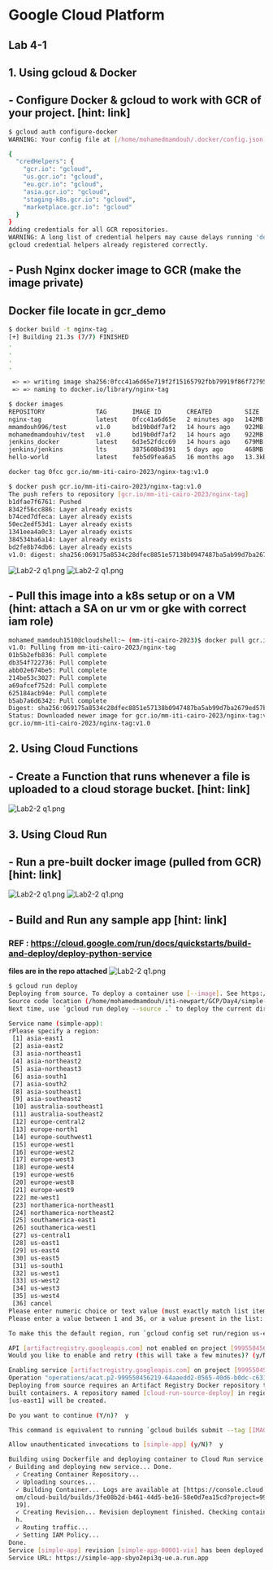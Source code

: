 # Google Cloud Platform

## Lab 4-1

## 1. Using gcloud & Docker

## - Configure Docker & gcloud to work with GCR of your project. [hint: link]

```bash
$ gcloud auth configure-docker
WARNING: Your config file at [/home/mohamedmamdouh/.docker/config.json] contains these credential helper entries:

{
  "credHelpers": {
    "gcr.io": "gcloud",
    "us.gcr.io": "gcloud",
    "eu.gcr.io": "gcloud",
    "asia.gcr.io": "gcloud",
    "staging-k8s.gcr.io": "gcloud",
    "marketplace.gcr.io": "gcloud"
  }
}
Adding credentials for all GCR repositories.
WARNING: A long list of credential helpers may cause delays running 'docker build'. We recommend passing the registry name to configure only the registry you are using.
gcloud credential helpers already registered correctly.

```

## - Push Nginx docker image to GCR (make the image private)

## **Docker file locate in gcr_demo**

```bash
$ docker build -t nginx-tag .
[+] Building 21.3s (7/7) FINISHED
.
.
.
.

 => => writing image sha256:0fcc41a6d65e719f2f15165792fbb79919f86f7279548981f8c29b4586c128c1          0.0s
 => => naming to docker.io/library/nginx-tag                                                          0.0s
 ```

 ```bash
$ docker images
REPOSITORY              TAG       IMAGE ID       CREATED         SIZE
nginx-tag               latest    0fcc41a6d65e   2 minutes ago   142MB
mmamdouh996/test        v1.0      bd19b0df7af2   14 hours ago    922MB
mohamedmamdouhiv/test   v1.0      bd19b0df7af2   14 hours ago    922MB
jenkins_docker          latest    6d3e52fdcc69   14 hours ago    679MB
jenkins/jenkins         lts       3875608bd391   5 days ago      468MB
hello-world             latest    feb5d9fea6a5   16 months ago   13.3kB
```

```bash
docker tag 0fcc gcr.io/mm-iti-cairo-2023/nginx-tag:v1.0
```

```bash
$ docker push gcr.io/mm-iti-cairo-2023/nginx-tag:v1.0
The push refers to repository [gcr.io/mm-iti-cairo-2023/nginx-tag]
b1dfae7f6761: Pushed 
8342f56cc886: Layer already exists 
b74ced7dfeca: Layer already exists 
50ec2edf53d1: Layer already exists 
1341eea4a0c3: Layer already exists 
384534ba6a14: Layer already exists 
bd2fe8b74db6: Layer already exists 
v1.0: digest: sha256:069175a8534c28dfec8851e57138b0947487ba5ab99d7ba2679ed57ba9998b84 size: 1777
```

![Lab2-2 q1.png](../Screenshots/lab-4-2-q2-1.png "Lab2-2 q1.png")
![Lab2-2 q1.png](../Screenshots/lab-4-2-q3.png "Lab2-2 q1.png")

## - Pull this image into a k8s setup or on a VM (hint: attach a SA on ur vm or gke with correct iam role)

```bash
mohamed_mamdouh1510@cloudshell:~ (mm-iti-cairo-2023)$ docker pull gcr.io/mm-iti-cairo-2023/nginx-tag:v1.0
v1.0: Pulling from mm-iti-cairo-2023/nginx-tag
01b5b2efb836: Pull complete
db354f722736: Pull complete
abb02e674be5: Pull complete
214be53c3027: Pull complete
a69afcef752d: Pull complete
625184acb94e: Pull complete
b5ab7a6d6342: Pull complete
Digest: sha256:069175a8534c28dfec8851e57138b0947487ba5ab99d7ba2679ed57ba9998b84
Status: Downloaded newer image for gcr.io/mm-iti-cairo-2023/nginx-tag:v1.0
gcr.io/mm-iti-cairo-2023/nginx-tag:v1.0
```

## 2. Using Cloud Functions

## - Create a Function that runs whenever a file is uploaded to a cloud storage bucket. [hint: link]

![Lab2-2 q1.png](../Screenshots/lab-4-2-q4.png "Lab2-2 q1.png")

## 3. Using Cloud Run

## - Run a pre-built docker image (pulled from GCR) [hint: link]

![Lab2-2 q1.png](../Screenshots/lab-4-2-q5-1.png "Lab2-2 q1.png")
![Lab2-2 q1.png](../Screenshots/lab-4-2-q5-2.png "Lab2-2 q1.png")

## - Build and Run any sample app [hint: link]

### **REF : <https://cloud.google.com/run/docs/quickstarts/build-and-deploy/deploy-python-service>**

**files are in the repo attached**
![Lab2-2 q1.png](../Screenshots/lab-4-2-q5-3.png "Lab2-2 q1.png")

```bash
$ gcloud run deploy
Deploying from source. To deploy a container use [--image]. See https://cloud.google.com/run/docs/deploying-source-code for more details.
Source code location (/home/mohamedmamdouh/iti-newpart/GCP/Day4/simple-app):  
Next time, use `gcloud run deploy --source .` to deploy the current directory.

Service name (simple-app):  
rPlease specify a region:
 [1] asia-east1
 [2] asia-east2
 [3] asia-northeast1
 [4] asia-northeast2
 [5] asia-northeast3
 [6] asia-south1
 [7] asia-south2
 [8] asia-southeast1
 [9] asia-southeast2
 [10] australia-southeast1
 [11] australia-southeast2
 [12] europe-central2
 [13] europe-north1
 [14] europe-southwest1
 [15] europe-west1
 [16] europe-west2
 [17] europe-west3
 [18] europe-west4
 [19] europe-west6
 [20] europe-west8
 [21] europe-west9
 [22] me-west1
 [23] northamerica-northeast1
 [24] northamerica-northeast2
 [25] southamerica-east1
 [26] southamerica-west1
 [27] us-central1
 [28] us-east1
 [29] us-east4
 [30] us-east5
 [31] us-south1
 [32] us-west1
 [33] us-west2
 [34] us-west3
 [35] us-west4
 [36] cancel
Please enter numeric choice or text value (must exactly match list item):  28
Please enter a value between 1 and 36, or a value present in the list:  28

To make this the default region, run `gcloud config set run/region us-east1`.

API [artifactregistry.googleapis.com] not enabled on project [999550456219]. 
Would you like to enable and retry (this will take a few minutes)? (y/N)?  y

Enabling service [artifactregistry.googleapis.com] on project [999550456219]...
Operation "operations/acat.p2-999550456219-64aaedd2-0565-40d6-b0dc-c6314030d1df" finished successfully.
Deploying from source requires an Artifact Registry Docker repository to store 
built containers. A repository named [cloud-run-source-deploy] in region 
[us-east1] will be created.

Do you want to continue (Y/n)?  y

This command is equivalent to running `gcloud builds submit --tag [IMAGE] /home/mohamedmamdouh/iti-newpart/GCP/Day4/simple-app` and `gcloud run deploy simple-app --image [IMAGE]`

Allow unauthenticated invocations to [simple-app] (y/N)?  y

Building using Dockerfile and deploying container to Cloud Run service [simple-app] in project [mm-iti-cairo-2023] region [us-east1]
✓ Building and deploying new service... Done.                                  
  ✓ Creating Container Repository...                                           
  ✓ Uploading sources...                                                       
  ✓ Building Container... Logs are available at [https://console.cloud.google.c
  om/cloud-build/builds/3fe08b2d-b461-44d5-be16-58e0d7ea15cd?project=9995504562
  19].                                                                         
  ✓ Creating Revision... Revision deployment finished. Checking container healt
  h.                                                                           
  ✓ Routing traffic...                                                         
  ✓ Setting IAM Policy...                                                      
Done.                                                                          
Service [simple-app] revision [simple-app-00001-vix] has been deployed and is serving 100 percent of traffic.
Service URL: https://simple-app-sbyo2epi3q-ue.a.run.app

```

